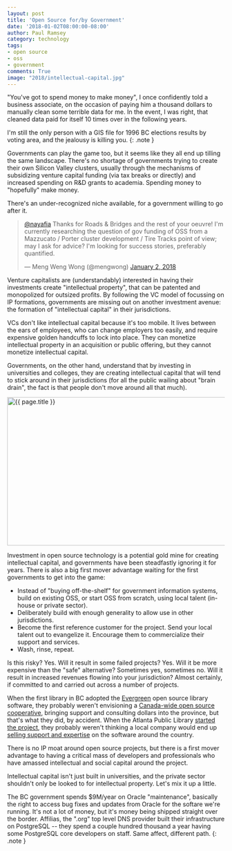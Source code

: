 ```yaml
---
layout: post
title: 'Open Source for/by Government'
date: '2018-01-02T08:00:00-08:00'
author: Paul Ramsey
category: technology
tags:
- open source
- oss
- government
comments: True
image: "2018/intellectual-capital.jpg"
---
```


"You've got to spend money to make money", I once confidently told a business associate, on the occasion of paying him a thousand dollars to manually clean some terrible data for me. In the event, I was right, that cleaned data paid for itself 10 times over in the following years.

I'm still the only person with a GIS file for 1996 BC elections results by voting area, and the jealousy is killing you.
{: .note }

Governments can play the game too, but it seems like they all end up tilling the same landscape. There's no shortage of governments trying to create their own Silicon Valley clusters, usually through the mechanisms of subsidizing venture capital funding (via tax breaks or directly) and increased spending on R&D grants to academia. Spending money to "hopefully" make money.

There's an under-recognized niche available, for a government willing to go after it.

<blockquote class="twitter-tweet" data-lang="en"><p lang="en" dir="ltr"><a href="https://twitter.com/nayafia?ref_src=twsrc%5Etfw">@nayafia</a> Thanks for Roads &amp; Bridges and the rest of your oeuvre! I&#39;m currently researching the question of gov funding of OSS from a Mazzucato / Porter cluster development / Tire Tracks point of view; may I ask for advice? I&#39;m looking for success stories, preferably quantified.</p>&mdash; Meng Weng Wong (@mengwong) <a href="https://twitter.com/mengwong/status/948015335105368064?ref_src=twsrc%5Etfw">January 2, 2018</a></blockquote>
<script async src="https://platform.twitter.com/widgets.js" charset="utf-8"></script>

Venture capitalists are (understandably) interested in having their investments create "intellectual property", that can be patented and monopolized for outsized profits. By following the VC model of focussing on IP formations, governments are missing out on another investment avenue: the formation of "intellectual capital" in their jurisdictions.

VCs don't like intellectual capital because it's too mobile. It lives between the ears of employees, who can change employers too easily, and require expensive golden handcuffs to lock into place. They can monetize intellectual property in an acquisition or public offering, but they cannot monetize intellectual capital. 

Governments, on the other hand, understand that by investing in universities and colleges, they are creating intellectual capital that will tend to stick around in their jurisdictions (for all the public wailing about "brain drain", the fact is that people don't move around all that much).

<img src="{{ site.images }}{{ page.image }}" alt="{{ page.title }}" width="600" height="344" />

Investment in open source technology is a potential gold mine for creating intellectual capital, and governments have been steadfastly ignoring it for years. There is also a big first mover advantage waiting for the first governments to get into the game:

* Instead of "buying off-the-shelf" for government information systems, build on existing OSS, or start OSS from scratch, using local talent (in-house or private sector).
* Deliberately build with enough generality to allow use in other jurisdictions.
* Become the first reference customer for the project. Send your local talent out to evangelize it. Encourage them to commercialize their support and services.
* Wash, rinse, repeat.

Is this risky? Yes. Will it result in some failed projects? Yes. Will it be more expensive than the "safe" alternative? Sometimes yes, sometimes no. Will it result in increased revenues flowing into your jurisdiction? Almost certainly, if committed to and carried out across a number of projects.

When the first library in BC adopted the [Evergreen](https://evergreen-ils.org/) open source library software, they probably weren't envisioning a [Canada-wide open source cooperative](https://bc.libraries.coop/services/sitka/), bringing support and consulting dollars into the province, but that's what they did, by accident. When the Atlanta Public Library [started the project](https://en.wikipedia.org/wiki/Evergreen_(software)#History), they probably weren't thinking a local company would end up [selling support and expertise](http://www.emeralddata.net/content/?industries_served&l=3) on the software around the country. 

There is no IP moat around open source projects, but there is a first mover advantage to having a critical mass of developers and professionals who have amassed intellectual and social capital around the project. 

Intellectual capital isn't just built in universities, and the private sector shouldn't only be looked to for intellectual property. Let's mix it up a little.

The BC government spends $9M/year on Oracle "maintenance", basically the right to access bug fixes and updates from Oracle for the softare we're running. It's not a lot of money, but it's money being shipped straight over the border. Affilias, the ".org" top level DNS provider built their infrastructure on PostgreSQL -- they spend a couple hundred thousand a year having some PostgreSQL core developers on staff. Same affect, different path.
{: .note }





